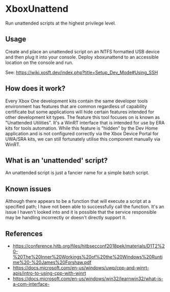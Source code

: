 # XboxUnattend
Run unattended scripts at the highest privilege level.

## Usage
Create and place an unattended script on an NTFS formatted USB device and then plug it into your console.
Deploy xboxunattend to an accessible location on the console and run.

See: https://wiki.xosft.dev/index.php?title=Setup_Dev_Mode#Using_SSH

## How does it work?
Every Xbox One development kits contain the same developer tools environment has features that are common regardless of capability certificate but some 
applications will hide certain features intended for other development kit types. The feature this tool focuses on is known as "Unattended Utilities". It's a WinRT
interface that is intended for use by ERA kits for tools automation. While this feature is "hidden" by the Dev Home application and is not configured correctly via 
the Xbox Device Portal for UWA/SRA kits, we can still fortunately utilise this component manually via WinRT.

## What is an 'unattended' script?
An unattended script is just a fancier name for a simple batch script.

## Known issues
Although there appears to be a function that will execute a script at a specified path; I have not been able to successfully call the function. It's an issue I haven't looked into and it is possible that the service responsible may be handling incorrectly or doesn't directly support it.

## References
* https://conference.hitb.org/files/hitbsecconf2018pek/materials/D1T2%20-%20The%20Inner%20Workings%20of%20the%20Windows%20Runtime%20-%20James%20Forshaw.pdf
* https://docs.microsoft.com/en-us/windows/uwp/cpp-and-winrt-apis/intro-to-using-cpp-with-winrt
* https://docs.microsoft.com/en-us/windows/win32/learnwin32/what-is-a-com-interface-